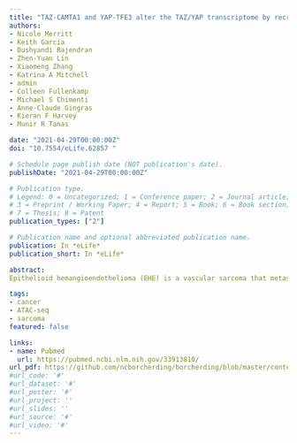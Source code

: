 ```yaml
---
title: "TAZ-CAMTA1 and YAP-TFE3 alter the TAZ/YAP transcriptome by recruiting the ATAC histone acetyltransferase complex"
authors:
- Nicole Merritt
- Keith Garcia
- Dushyandi Rajendran
- Zhen-Yuan Lin
- Xiaomeng Zhang
- Katrina A Mitchell
- admin
- Colleen Fullenkamp
- Michael S Chimenti
- Anne-Claude Gingras
- Kieran F Harvey
- Munir R Tanas

date: "2021-04-29T00:00:00Z"
doi: "10.7554/eLife.62857 "

# Schedule page publish date (NOT publication's date).
publishDate: "2021-04-29T00:00:00Z"

# Publication type.
# Legend: 0 = Uncategorized; 1 = Conference paper; 2 = Journal article;
# 3 = Preprint / Working Paper; 4 = Report; 5 = Book; 6 = Book section;
# 7 = Thesis; 8 = Patent
publication_types: ["2"]

# Publication name and optional abbreviated publication name.
publication: In *eLife*
publication_short: In *eLife*

abstract: 
Epithelioid hemangioendothelioma (EHE) is a vascular sarcoma that metastasizes early in its clinical course and lacks an effective medical therapy. The TAZ-CAMTA1 and YAP-TFE3 fusion proteins are chimeric transcription factors and initiating oncogenic drivers of EHE. A combined proteomic/genetic screen in human cell lines identified YEATS2 and ZZZ3, components of the Ada2a-containing histone acetyltransferase (ATAC) complex, as key interactors of both fusion proteins despite the dissimilarity of the C terminal fusion partners CAMTA1 and TFE3. Integrative next-generation sequencing approaches in human and murine cell lines showed that the fusion proteins drive a unique transcriptome by simultaneously hyperactivating a TEAD-based transcriptional program and modulating the chromatin environment via interaction with the ATAC complex. Interaction of the ATAC complex with both fusion proteins indicates that it is a key oncogenic driver and unifying enzymatic therapeutic target for this sarcoma. This study presents an approach to mechanistically dissect how chimeric transcription factors drive the formation of human cancers. 

tags:
- cancer
- ATAC-seq
- sarcoma
featured: false

links:
- name: Pubmed
  url: https://pubmed.ncbi.nlm.nih.gov/33913810/
url_pdf: https://github.com/ncborcherding/borcherding/blob/master/content/publication/merritt2021taz/merritt2021taz.pdf
#url_code: '#'
#url_dataset: '#'
#url_poster: '#'
#url_project: ''
#url_slides: ''
#url_source: '#'
#url_video: '#'
---
```



